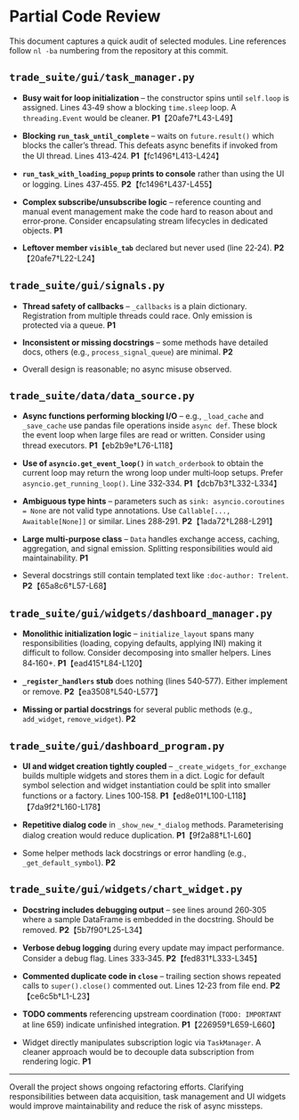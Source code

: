 # Partial Code Review

This document captures a quick audit of selected modules.  Line references follow
`nl -ba` numbering from the repository at this commit.

## `trade_suite/gui/task_manager.py`

- **Busy wait for loop initialization** – the constructor spins until
  `self.loop` is assigned.
  Lines 43‑49 show a blocking `time.sleep` loop.  A `threading.Event` would be
  cleaner. **P1**【20afe7†L43-L49】

- **Blocking `run_task_until_complete`** – waits on
  `future.result()` which blocks the caller’s thread.  This defeats
  async benefits if invoked from the UI thread.
  Lines 413‑424. **P1**【fc1496†L413-L424】

- **`run_task_with_loading_popup` prints to console** rather than using the
  UI or logging.  Lines 437‑455. **P2**【fc1496†L437-L455】

- **Complex subscribe/unsubscribe logic** – reference counting and
  manual event management make the code hard to reason about and error‑prone.
  Consider encapsulating stream lifecycles in dedicated objects. **P1**

- **Leftover member `visible_tab`** declared but never used (line 22‑24). **P2**【20afe7†L22-L24】

## `trade_suite/gui/signals.py`

- **Thread safety of callbacks** – `_callbacks` is a plain dictionary.
  Registration from multiple threads could race.  Only emission is protected
  via a queue. **P1**

- **Inconsistent or missing docstrings** – some methods have detailed docs,
  others (e.g., `process_signal_queue`) are minimal. **P2**

- Overall design is reasonable; no async misuse observed.

## `trade_suite/data/data_source.py`

- **Async functions performing blocking I/O** – e.g., `_load_cache` and
  `_save_cache` use pandas file operations inside `async def`.  These block the
  event loop when large files are read or written.  Consider using thread
  executors. **P1**【eb2b9e†L76-L118】

- **Use of `asyncio.get_event_loop()`** in `watch_orderbook` to obtain the
  current loop may return the wrong loop under multi‑loop setups.
  Prefer `asyncio.get_running_loop()`.  Line 332‑334. **P1**【dcb7b3†L332-L334】

- **Ambiguous type hints** – parameters such as
  `sink: asyncio.coroutines = None` are not valid type annotations.
  Use `Callable[..., Awaitable[None]]` or similar. Lines 288‑291. **P2**【1ada72†L288-L291】

- **Large multi‑purpose class** – `Data` handles exchange access, caching,
  aggregation, and signal emission. Splitting responsibilities would aid
  maintainability. **P1**

- Several docstrings still contain templated text like
  `:doc-author: Trelent`. **P2**【65a8c6†L57-L68】

## `trade_suite/gui/widgets/dashboard_manager.py`

- **Monolithic initialization logic** – `initialize_layout` spans
  many responsibilities (loading, copying defaults, applying INI) making it
  difficult to follow.  Consider decomposing into smaller helpers.  Lines
  84‑160+. **P1**【ead415†L84-L120】

- **`_register_handlers` stub** does nothing (lines 540‑577).
  Either implement or remove. **P2**【ea3508†L540-L577】

- **Missing or partial docstrings** for several public methods (e.g.,
  `add_widget`, `remove_widget`). **P2**

## `trade_suite/gui/dashboard_program.py`

- **UI and widget creation tightly coupled** – `_create_widgets_for_exchange`
  builds multiple widgets and stores them in a dict.  Logic for default symbol
  selection and widget instantiation could be split into smaller functions or
  a factory.  Lines 100‑158. **P1**【ed8e01†L100-L118】【7da9f2†L160-L178】

- **Repetitive dialog code** in `_show_new_*_dialog` methods.  Parameterising
  dialog creation would reduce duplication. **P1**【9f2a88†L1-L60】

- Some helper methods lack docstrings or error handling (e.g., `_get_default_symbol`). **P2**

## `trade_suite/gui/widgets/chart_widget.py`

- **Docstring includes debugging output** – see lines around 260‑305 where a
  sample DataFrame is embedded in the docstring.  Should be removed. **P2**【5b7f90†L25-L34】

- **Verbose debug logging** during every update may impact performance.
  Consider a debug flag.  Lines 333‑345. **P2**【fed831†L333-L345】

- **Commented duplicate code in `close`** – trailing section shows repeated
  calls to `super().close()` commented out.  Lines 12‑23 from file end. **P2**【ce6c5b†L1-L23】

- **TODO comments** referencing upstream coordination (`TODO: IMPORTANT` at
  line 659) indicate unfinished integration. **P1**【226959†L659-L660】

- Widget directly manipulates subscription logic via `TaskManager`.  A cleaner
  approach would be to decouple data subscription from rendering logic. **P1**

---

Overall the project shows ongoing refactoring efforts.  Clarifying
responsibilities between data acquisition, task management and UI widgets would
improve maintainability and reduce the risk of async missteps.
